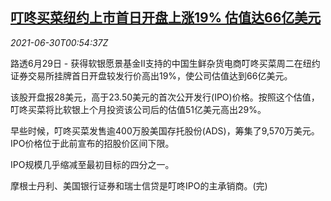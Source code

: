 <!--1625014862000-->
[叮咚买菜纽约上市首日开盘上涨19% 估值达66亿美元](https://cn.reuters.com/article/dingdong-usa-debut-rally-0629-tues-idCNKCS2E601T)
------

<div><i>2021-06-30T00:54:37Z</i></div><p>路透6月29日 - 获得软银愿景基金II支持的中国生鲜杂货电商叮咚买菜周二在纽约证券交易所挂牌首日开盘较发行价高出19%，使公司估值达到66亿美元。</p><p>该股开盘报28美元，高于23.50美元的首次公开发行(IPO)价格。按照这个估值，叮咚买菜将比软银上个月投资该公司后的估值51亿美元高出29%。</p><p>早些时候，叮咚买菜发售逾400万股美国存托股份(ADS)，筹集了9,570万美元。IPO价格位于此前宣布的招股价区间下限。</p><p>IPO规模几乎缩减至最初目标的四分之一。</p><p>摩根士丹利、美国银行证券和瑞士信贷是叮咚IPO的主承销商。(完)</p>

